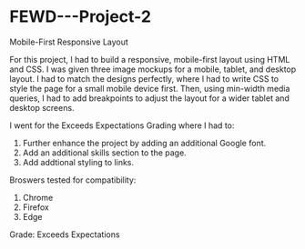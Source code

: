 # FEWD---Project-2

 Mobile-First Responsive Layout

 For this project, I had to build a responsive, mobile-first layout using HTML and CSS. I was given three image mockups for a mobile, tablet, and desktop layout. I had to match the designs perfectly, where I had to write CSS to style the page for a small mobile device first. Then, using min-width media queries, I had to add breakpoints to adjust the layout for a  wider tablet and desktop screens. 

 I went for the Exceeds Expectations Grading where I had to: 

 1. Further enhance the project by adding an additional Google font. 
 2. Add an additional skills section to the page. 
 3. Add addtional styling to links. 

 Broswers tested for compatibility: 

 1. Chrome
 2. Firefox
 3. Edge

 Grade: Exceeds Expectations

